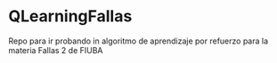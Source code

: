 # QLearningFallas

Repo para ir probando in algoritmo de aprendizaje por refuerzo para la materia Fallas 2 de FIUBA